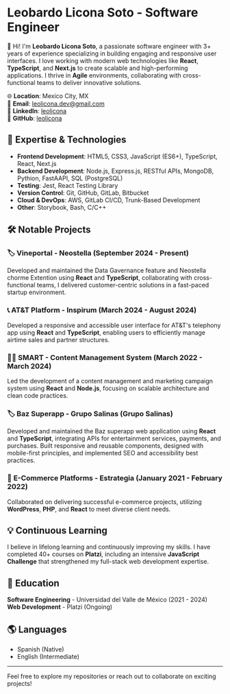 # Leobardo Licona Soto - Software Engineer

👋 Hi! I'm **Leobardo Licona Soto**, a passionate software engineer with 3+ years of experience specializing in building engaging and responsive user interfaces. I love working with modern web technologies like **React**, **TypeScript**, and **Next.js** to create scalable and high-performing applications. I thrive in **Agile** environments, collaborating with cross-functional teams to deliver innovative solutions.

🌐 **Location**: Mexico City, MX  
📧 **Email**: [leolicona.dev@gmail.com](mailto:leolicona.dev@gmail.com)  
🔗 **LinkedIn**: [leolicona](https://linkedin.com/in/leolicona)  
🔗 **GitHub**: [leolicona](https://github.com/leolicona)

## 🚀 Expertise & Technologies
- **Frontend Development**: HTML5, CSS3, JavaScript (ES6+), TypeScript, React, Next.js
- **Backend Development**: Node.js, Express.js, RESTful APIs, MongoDB, Pythion, FastAAPI, SQL (PostgreSQL)
- **Testing**: Jest, React Testing Library
- **Version Control**: Git, GitHub, GitLab, Bitbucket
- **Cloud & DevOps**: AWS, GitLab CI/CD, Trunk-Based Development
- **Other**: Storybook, Bash, C/C++

## 🛠️ Notable Projects

### 🏷️ **Vineportal - Neostella** (September 2024 - Present)
Developed and maintained the Data Gavernance feature and Neostella chorme Extention  using **React** and **TypeScript**, collaborating with cross-functional teams, I delivered customer-centric solutions in a fast-paced startup environment.


### 📞 **AT&T Platform - Inspirum** (March 2024 - August 2024)
Developed a responsive and accessible user interface for AT&T's telephony app using **React** and **TypeScript**, enabling users to efficiently manage airtime sales and partner structures.

### 🧑‍💻 **SMART - Content Management System** (March 2022 - March 2024)
Led the development of a content management and marketing campaign system using **React** and **Node.js**, focusing on scalable architecture and clean code practices.

### 🏷️ **Baz Superapp - Grupo Salinas** (Grupo Salinas)
Developed and maintained the Baz superapp web application using **React** and **TypeScript**, integrating APIs for entertainment services, payments, and purchases. Built responsive and reusable components, designed with mobile-first principles, and implemented SEO and accessibility best practices.

### 🛒 **E-Commerce Platforms - Estrategia** (January 2021 - February 2022)
Collaborated on delivering successful e-commerce projects, utilizing **WordPress**, **PHP**, and **React** to meet diverse client needs.

## 💡 Continuous Learning
I believe in lifelong learning and continuously improving my skills. I have completed 40+ courses on **Platzi**, including an intensive **JavaScript Challenge** that strengthened my full-stack web development expertise.

## 🧠 Education
**Software Engineering** - Universidad del Valle de México (2021 - 2024)  
**Web Development** - Platzi (Ongoing)

## 🌎 Languages
- Spanish (Native)
- English (Intermediate)

---

Feel free to explore my repositories or reach out to collaborate on exciting projects!



